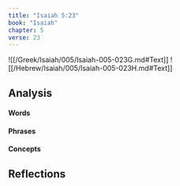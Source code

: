 ```yaml
---
title: "Isaiah 5:23"
book: "Isaiah"
chapter: 5
verse: 23
---
```

![[/Greek/Isaiah/005/Isaiah-005-023G.md#Text]]
![[/Hebrew/Isaiah/005/Isaiah-005-023H.md#Text]]

## Analysis

#### Words

#### Phrases

#### Concepts

## Reflections

